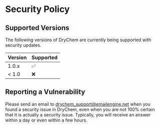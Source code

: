 # Security Policy

## Supported Versions

The following versions of DryChem are currently being supported with security updates.

| Version | Supported          |
| ------- | ------------------ |
| 1.0.x   | :white_check_mark: |
| < 1.0   | :x:                |

## Reporting a Vulnerability

Please send an email to drychem_support@emailengine.net when you found a security issue in DryChem, even when you are not 100% certain that it is actually a security issue. Typically, you will receive an answer within a day or even within a few hours.
